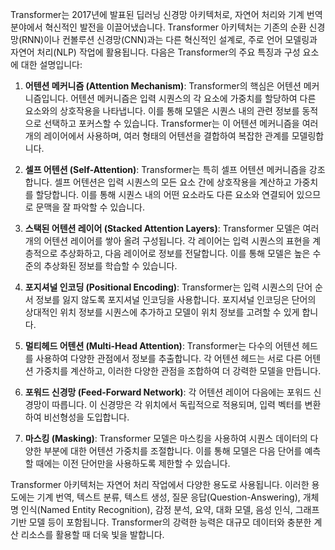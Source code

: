 Transformer는 2017년에 발표된 딥러닝 신경망 아키텍처로, 자연어 처리와 기계 번역 분야에서 혁신적인 발전을 이끌어냈습니다.
Transformer 아키텍처는 기존의 순환 신경망(RNN)이나 컨볼루션 신경망(CNN)과는 다른 혁신적인 설계로, 주로 언어 모델링과 자연어 처리(NLP) 작업에 활용됩니다. 
다음은 Transformer의 주요 특징과 구성 요소에 대한 설명입니다:

1. **어텐션 메커니즘 (Attention Mechanism)**:
   Transformer의 핵심은 어텐션 메커니즘입니다. 
   어텐션 메커니즘은 입력 시퀀스의 각 요소에 가중치를 할당하여 다른 요소와의 상호작용을 나타냅니다. 
   이를 통해 모델은 시퀀스 내의 관련 정보를 동적으로 선택하고 포커스할 수 있습니다. Transformer는 이 어텐션 메커니즘을 여러 개의 레이어에서 사용하며, 
   여러 형태의 어텐션을 결합하여 복잡한 관계를 모델링합니다.

2. **셀프 어텐션 (Self-Attention)**:
   Transformer는 특히 셀프 어텐션 메커니즘을 강조합니다. 
   셀프 어텐션은 입력 시퀀스의 모든 요소 간에 상호작용을 계산하고 가중치를 할당합니다. 
   이를 통해 시퀀스 내의 어떤 요소라도 다른 요소와 연결되어 있으므로 문맥을 잘 파악할 수 있습니다.

3. **스택된 어텐션 레이어 (Stacked Attention Layers)**:
   Transformer 모델은 여러 개의 어텐션 레이어를 쌓아 올려 구성됩니다.
   각 레이어는 입력 시퀀스의 표현을 계층적으로 추상화하고, 다음 레이어로 정보를 전달합니다. 
   이를 통해 모델은 높은 수준의 추상화된 정보를 학습할 수 있습니다.

4. **포지셔널 인코딩 (Positional Encoding)**:
   Transformer는 입력 시퀀스의 단어 순서 정보를 잃지 않도록 포지셔널 인코딩을 사용합니다. 
   포지셔널 인코딩은 단어의 상대적인 위치 정보를 시퀀스에 추가하고 모델이 위치 정보를 고려할 수 있게 합니다.

5. **멀티헤드 어텐션 (Multi-Head Attention)**:
   Transformer는 다수의 어텐션 헤드를 사용하여 다양한 관점에서 정보를 추출합니다. 
   각 어텐션 헤드는 서로 다른 어텐션 가중치를 계산하고, 이러한 다양한 관점을 조합하여 더 강력한 모델을 만듭니다.

6. **포워드 신경망 (Feed-Forward Network)**:
   각 어텐션 레이어 다음에는 포워드 신경망이 따릅니다. 이 신경망은 각 위치에서 독립적으로 적용되며, 입력 벡터를 변환하여 비선형성을 도입합니다.

7. **마스킹 (Masking)**:
   Transformer 모델은 마스킹을 사용하여 시퀀스 데이터의 다양한 부분에 대한 어텐션 가중치를 조절합니다. 이를 통해 모델은 다음 단어를 예측할 때에는 이전 단어만을 사용하도록 제한할 수 있습니다.
    

Transformer 아키텍처는 자연어 처리 작업에서 다양한 용도로 사용됩니다. 
이러한 용도에는 기계 번역, 텍스트 분류, 텍스트 생성, 질문 응답(Question-Answering), 개체명 인식(Named Entity Recognition), 감정 분석, 요약, 대화 모델, 음성 인식, 그래프 기반 모델 등이 포함됩니다. 
Transformer의 강력한 능력은 대규모 데이터와 충분한 계산 리소스를 활용할 때 더욱 빛을 발합니다.



